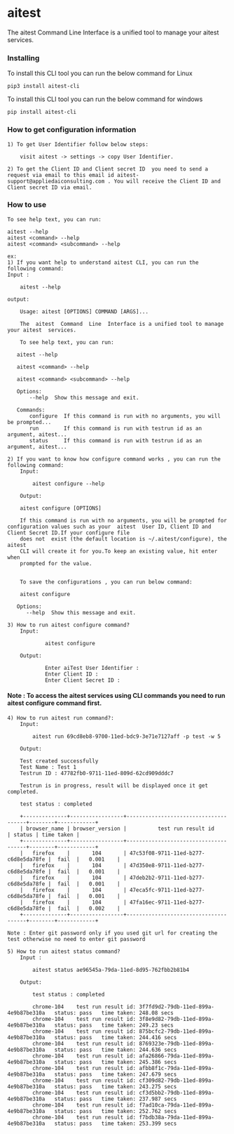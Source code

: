 # aitest
The  aitest  Command  Line  Interface is a unified tool to manage your aitest services.

### Installing
To install this CLI tool you can run the below command for Linux 
```
pip3 install aitest-cli
```

To install this CLI tool you can run the below command for windows 
```
pip install aitest-cli
```

### How to get configuration information
    1) To get User Identifier follow below steps:

        visit aitest -> settings -> copy User Identifier.

    2) To get the Client ID and Client secret ID  you need to send a request via email to this email id aitest-support@appliedaiconsulting.com . You will receive the Client ID and Client secret ID via email.


### How to use
    To see help text, you can run:

    aitest --help
    aitest <command> --help
    aitest <command> <subcommand> --help

    ex:
    1) If you want help to understand aitest CLI, you can run the following command:
    Input :
    
        aitest --help
        
    output:
    
        Usage: aitest [OPTIONS] COMMAND [ARGS]...

        The  aitest  Command  Line  Interface is a unified tool to manage your aitest  services.
    
        To see help text, you can run:
    
       aitest --help
    
       aitest <command> --help
    
       aitest <command> <subcommand> --help
    
       Options:
           --help  Show this message and exit.
    
       Commands:
           configure  If this command is run with no arguments, you will be prompted...
           run        If this command is run with testrun id as an argument, aitest...
           status     If this command is run with testrun id as an argument, aitest...

    2) If you want to know how configure command works , you can run the following command:
        Input:
        
            aitest configure --help
        
        Output:
        
        aitest configure [OPTIONS]

        If this command is run with no arguments, you will be prompted for configuration values such as your  aitest  User ID, Client ID and Client Secret ID.If your configure file
        does not  exist (the default location is ~/.aitest/configure), the aitest
        CLI will create it for you.To keep an existing value, hit enter when
        prompted for the value.

    
        To save the configurations , you can run below command:
    
        aitest configure
    
       Options:
          --help  Show this message and exit.

    3) How to run aitest configure command?
        Input:

                aitest configure 

        Output:
    
                Enter aiTest User Identifier : 
                Enter Client ID :
                Enter Client Secret ID :
        
#### Note : To access the aitest services using CLI commands you need to run  aitest configure command first.


    4) How to run aitest run command?:
        Input:
        
            aitest run 69cd8eb8-9700-11ed-bdc9-3e71e7127aff -p test -w 5       

        Output:
        
        Test created successfully
        Test Name : Test 1
        Testrun ID : 47782fb0-9711-11ed-809d-62cd909dddc7

        Testrun is in progress, result will be displayed once it get completed.

        test status : completed

        +--------------+-----------------+--------------------------------------+--------+------------+
        | browser_name | browser_version |          test run result id          | status | time taken |
        +--------------+-----------------+--------------------------------------+--------+------------+
        |   firefox    |       104       | 47c53f08-9711-11ed-b277-c6d8e5da78fe |  fail  |   0.001    |
        |   firefox    |       104       | 47d350e8-9711-11ed-b277-c6d8e5da78fe |  fail  |   0.001    |
        |   firefox    |       104       | 47deb2b2-9711-11ed-b277-c6d8e5da78fe |  fail  |   0.001    |
        |   firefox    |       104       | 47eca5fc-9711-11ed-b277-c6d8e5da78fe |  fail  |   0.001    |
        |   firefox    |       104       | 47fa16ec-9711-11ed-b277-c6d8e5da78fe |  fail  |   0.002    |
        +--------------+-----------------+--------------------------------------+--------+------------+

    Note : Enter git password only if you used git url for creating the test otherwise no need to enter git password
            
    5) How to run aitest status command?
        Input :

            aitest status ae96545a-79da-11ed-8d95-762fbb2b81b4

        Output:

            test status : completed

            chrome-104    test run result id: 3f7fd9d2-79db-11ed-899a-4e9b87be310a   status: pass   time taken: 248.08 secs
            chrome-104    test run result id: 3f8e9d82-79db-11ed-899a-4e9b87be310a   status: pass   time taken: 249.23 secs
            chrome-104    test run result id: 875bcfc2-79db-11ed-899a-4e9b87be310a   status: pass   time taken: 244.416 secs
            chrome-104    test run result id: 8769323e-79db-11ed-899a-4e9b87be310a   status: pass   time taken: 244.636 secs
            chrome-104    test run result id: afa26866-79da-11ed-899a-4e9b87be310a   status: pass   time taken: 245.386 secs
            chrome-104    test run result id: afbb8f1c-79da-11ed-899a-4e9b87be310a   status: pass   time taken: 247.679 secs
            chrome-104    test run result id: cf309d82-79db-11ed-899a-4e9b87be310a   status: pass   time taken: 243.275 secs
            chrome-104    test run result id: cf3d5bb2-79db-11ed-899a-4e9b87be310a   status: pass   time taken: 237.987 secs
            chrome-104    test run result id: f7ad10ca-79da-11ed-899a-4e9b87be310a   status: pass   time taken: 252.762 secs
            chrome-104    test run result id: f7bdb38a-79da-11ed-899a-4e9b87be310a   status: pass   time taken: 253.399 secs




    

    

    